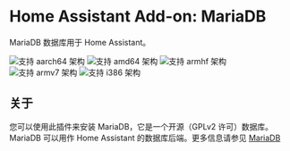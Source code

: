 # Home Assistant Add-on: MariaDB

MariaDB 数据库用于 Home Assistant。

![支持 aarch64 架构][aarch64-shield] ![支持 amd64 架构][amd64-shield] ![支持 armhf 架构][armhf-shield] ![支持 armv7 架构][armv7-shield] ![支持 i386 架构][i386-shield]

## 关于

您可以使用此插件来安装 MariaDB，它是一个开源（GPLv2 许可）数据库。MariaDB 可以用作 Home Assistant 的数据库后端。更多信息请参见 [MariaDB][mariadb]

[aarch64-shield]: https://img.shields.io/badge/aarch64-yes-green.svg
[amd64-shield]: https://img.shields.io/badge/amd64-yes-green.svg
[armhf-shield]: https://img.shields.io/badge/armhf-yes-green.svg
[armv7-shield]: https://img.shields.io/badge/armv7-yes-green.svg
[mariadb]: https://mariadb.com
[i386-shield]: https://img.shields.io/badge/i386-yes-green.svg